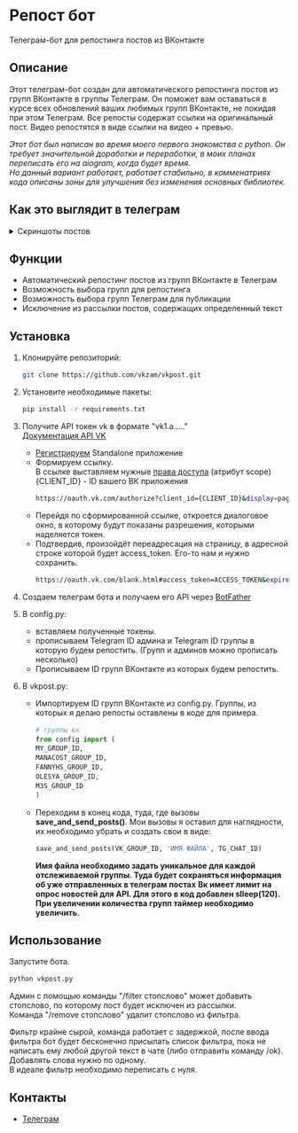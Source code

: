 # Репост бот
Телеграм-бот для репостинга постов из ВКонтакте

## Описание
Этот телеграм-бот создан для автоматического репостинга постов из групп ВКонтакте в группы Телеграм. Он поможет вам оставаться в курсе всех обновлений ваших любимых групп ВКонтакте, не покидая при этом Телеграм. Все репосты содержат ссылки на оригинальный пост. Видео репостятся в виде ссылки на видео + превью. 

_Этот бот был написан во время моего первого знакомства с python. Он требует значительной доработки и переработки, в моих планах переписать его на aiogram, когда будет время._  
_Но данный вариант работает, работает стабильно, в комменатриях кода описаны зоны для улучшения без изменения основных библиотек._

## Как это выглядит в телеграм
<details>
<summary>Скриншоты постов</summary>

![alt](example/photos.png)
![alt](example/video.png)

</details>




## Функции
* Автоматический репостинг постов из групп ВКонтакте в Телеграм
* Возможность выбора групп для репостинга
* Возможность выбора групп Телеграм для публикации
* Исключение из рассылки постов, содержащих определенный текст

## Установка


1. Клонируйте репозиторий:
    ```bash
    git clone https://github.com/vkzam/vkpost.git
    ```
1. Установите необходимые пакеты:
    ```bash
    pip install -r requirements.txt
    ```
1. Получите API токен vk в формате "vk1.a....."  
    <a href="https://dev.vk.com/ru/reference"> Документация API VK</a>  
    * <a href="https://vk.com/editapp?act=create"> Регистрируем</a> Standalone приложение  
    * Формируем ссылку.  
    В ссылке выставляем нужные <a href="https://dev.vk.com/ru/reference/access-rights"> права доступа</a> (атрибут scope)  
    {CLIENT_ID} - ID вашего ВК приложения  
        ```bash    
        https://oauth.vk.com/authorize?client_id={CLIENT_ID}&display=page&redirect_uri=https://oauth.vk.com/blank.html&scope=friends,notify,photos,wall,email,mail,groups,stats,offline&response_type=token&v=5.131
        ```
    * Перейдя по сформированной ссылке, откроется диалоговое окно, в которому будут показаны разрешения, которыми наделяется токен.
    * Подтвердив, произойдёт переадресация на страницу, в адресной строке которой будет access_token. Его-то нам и нужно сохранить.
        ```bash
        https://oauth.vk.com/blank.html#access_token=ACCESS_TOKEN&expires_in=0&user_id=USER_ID
        ```
1. Создаем телеграм бота и получаем его API через <a href="https://t.me/BotFather"> BotFather</a>
1. В config.py:
    * вставляем полученные токены.
    * прописываем Telegram ID админа и Telegram ID группы в которую будем репостить. (Групп и админов можно прописать несколько)
    * Прописываем ID групп ВКонтакте из которых будем репостить.

1. В vkpost.py:
    * Импортируем ID групп ВКонтакте из config.py. Группы, из которых я делаю репосты оставлены в коде для примера.
        ```python
        # группы вк
        from config import (
        MY_GROUP_ID,
        MANACOST_GROUP_ID,
        FANNYHS_GROUP_ID,
        OLESYA_GROUP_ID,
        M3S_GROUP_ID
        )
        ```
    * Переходим в конец кода, туда, где вызовы **save_and_send_posts()**. Мои вызовы я оставил для наглядности, их необходимо убрать и создать свои в виде:
        ```python
        save_and_send_posts(VK_GROUP_ID, 'ИМЯ ФАЙЛА', TG_CHAT_ID)
        ```
        **Имя файла необходимо задать уникальное для каждой отслеживаемой группы. Туда будет сохраняться информация об уже отправленных в телеграм постах**
        **Вк имеет лимит на опрос новостей для API. Для этого в код добавлен slleep(120). При увеличении количества групп таймер необходимо увеличить.**

## Использование
Запустите бота. 
```bash
python vkpost.py
```
Админ с помощью команды "/filter стопслово" может добавить стопслово, по которому пост будет исключен из рассылки.   
Команда "/remove стопслово" удалит стопслово из фильтра.   

Фильтр крайне сырой, команда работает с задержкой, после ввода фильтра бот будет бесконечно присылать список фильтра, пока не написать ему любой другой текст в чате (либо отправить команду /ok).   
Добавлять слова нужно по одному.   
В идеале фильтр необходимо переписать с нуля. 

## Контакты
* <a href="https://t.me/MxCOOL">Телеграм</a>
